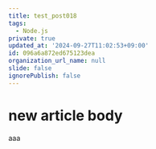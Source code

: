 ```yaml
---
title: test_post018
tags:
  - Node.js
private: true
updated_at: '2024-09-27T11:02:53+09:00'
id: 096a6a872ed675123dea
organization_url_name: null
slide: false
ignorePublish: false
---
```

# new article body
aaa
